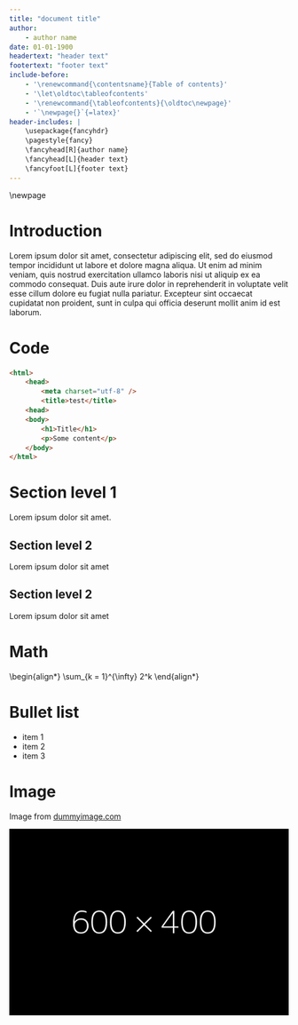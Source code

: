 ```yaml
---
title: "document title"
author: 
    - author name
date: 01-01-1900
headertext: "header text"
footertext: "footer text"
include-before:
    - '\renewcommand{\contentsname}{Table of contents}'
    - '\let\oldtoc\tableofcontents'
    - '\renewcommand{\tableofcontents}{\oldtoc\newpage}'
    - '`\newpage{}`{=latex}'
header-includes: |
    \usepackage{fancyhdr}
    \pagestyle{fancy}
    \fancyhead[R]{author name}
    \fancyhead[L]{header text}
    \fancyfoot[L]{footer text}
---
```


\newpage

# Introduction

Lorem ipsum dolor sit amet, consectetur adipiscing elit, sed do eiusmod tempor incididunt ut labore et dolore magna aliqua. Ut enim ad minim veniam, quis nostrud exercitation ullamco laboris nisi ut aliquip ex ea commodo consequat. Duis aute irure dolor in reprehenderit in voluptate velit esse cillum dolore eu fugiat nulla pariatur. Excepteur sint occaecat cupidatat non proident, sunt in culpa qui officia deserunt mollit anim id est laborum.

# Code

```html
<html>
    <head>
        <meta charset="utf-8" />
        <title>test</title>
    <head>
    <body>
        <h1>Title</h1>
        <p>Some content</p>
    </body>
</html>

```

# Section level 1

Lorem ipsum dolor sit amet.

## Section level 2

Lorem ipsum dolor sit amet

## Section level 2

Lorem ipsum dolor sit amet

# Math

\begin{align*}
\sum_{k = 1}^{\infty} 2^k
\end{align*}

# Bullet list

* item 1
* item 2
* item 3 

# Image

Image from [dummyimage.com](https://dummyimage.com/)

![](img/dummy.png)
